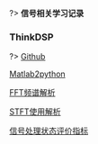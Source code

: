 <!-- 目录 -->

?> **信号相关学习记录**

### ThinkDSP

?> [Github](https://github.com/AllenDowney/ThinkDSP)

[Matlab2python](信号基础/Matlab2python.md)

[FFT频谱解析](信号基础/FFT频谱.md)

[STFT使用解析](信号基础/STFT.md)

[信号处理状态评价指标](信号基础/状态数据分析指标.md)